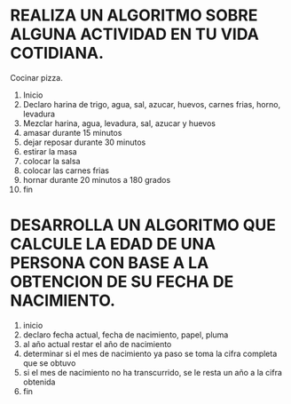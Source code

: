 # REALIZA UN ALGORITMO SOBRE ALGUNA ACTIVIDAD EN TU VIDA COTIDIANA.

Cocinar pizza.
1. Inicio
2. Declaro harina de trigo, agua, sal, azucar, huevos, carnes frias, horno, levadura
3. Mezclar harina, agua, levadura, sal, azucar y huevos
4. amasar durante 15 minutos
5. dejar reposar durante 30 minutos
6. estirar la masa
7. colocar la salsa
8. colocar las carnes frias
9. hornar durante 20 minutos a 180 grados
10. fin 




# DESARROLLA UN ALGORITMO QUE CALCULE LA EDAD DE UNA PERSONA CON BASE A LA OBTENCION DE SU FECHA DE NACIMIENTO.

1. inicio
2. declaro fecha actual, fecha de nacimiento, papel, pluma
3. al año actual restar el año de nacimiento
4. determinar si el mes de nacimiento ya paso se toma la cifra completa que se obtuvo
5. si el mes de nacimiento no ha transcurrido, se le resta un año a la cifra obtenida
6. fin
